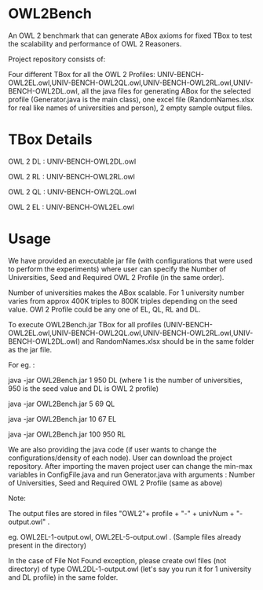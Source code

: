 # OWL2Bench
An OWL 2 benchmark that can generate ABox axioms for fixed TBox to test the scalability and performance of OWL 2 Reasoners.

Project repository consists of:

Four different TBox for all the OWL 2 Profiles: UNIV-BENCH-OWL2EL.owl,UNIV-BENCH-OWL2QL.owl,UNIV-BENCH-OWL2RL.owl,UNIV-BENCH-OWL2DL.owl, all the java files for generating ABox for the selected profile (Generator.java is the main class), one excel file (RandomNames.xlsx for real like names of universities and person), 2 empty sample output files.

# TBox Details

OWL 2 DL : UNIV-BENCH-OWL2DL.owl

OWL 2 RL : UNIV-BENCH-OWL2RL.owl

OWL 2 QL : UNIV-BENCH-OWL2QL.owl

OWL 2 EL : UNIV-BENCH-OWL2EL.owl

# Usage

We have provided an executable jar file (with configurations that were used to perform the experiments) where user can specify the Number of Universities, Seed and Required OWL 2 Profile (in the same order). 
           
Number of universities makes the ABox scalable. For 1 university number varies from approx 400K triples to 800K triples depending on the seed value. OWl 2 Profile could be any one of EL, QL, RL and DL.         

To execute OWL2Bench.jar TBox for all profiles (UNIV-BENCH-OWL2EL.owl,UNIV-BENCH-OWL2QL.owl,UNIV-BENCH-OWL2RL.owl,UNIV-BENCH-OWL2DL.owl) and RandomNames.xlsx should be in the same folder as the jar file.

For eg. : 

java -jar OWL2Bench.jar 1 950 DL (where 1 is the number of universities, 950 is the seed value and DL is OWL 2 profile)

java -jar OWL2Bench.jar 5 69 QL

java -jar OWL2Bench.jar 10 67 EL

java -jar OWL2Bench.jar 100 950 RL

We are also providing the java code (if user wants to change the configurations/density of each node). User can download the project repository. After importing the maven project user can change the min-max variables in ConfigFile.java and run Generator.java with arguments : Number of Universities, Seed and Required OWL 2 Profile (same as above)
           
Note: 

The output files are stored in files "OWL2"+ profile + "-" + univNum + "-output.owl" . 

eg. OWL2EL-1-output.owl, OWL2EL-5-output.owl . (Sample files already present in the directory)

In the case of File Not Found exception, please create owl files (not directory) of type OWL2DL-1-output.owl (let's say you run it for 1 university and DL profile) in the same folder.


           
